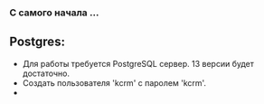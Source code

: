 ### С самого начала ...   

## Postgres:  
* Для работы требуется PostgreSQL сервер. 13 версии будет достаточно.   
* Создать пользователя 'kcrm' с паролем 'kcrm'.
* 


